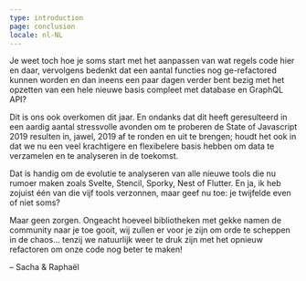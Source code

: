 ```yaml
---
type: introduction
page: conclusion
locale: nl-NL
---
```


Je weet toch hoe je soms start met het aanpassen van wat regels code hier en daar, vervolgens bedenkt dat een aantal functies nog ge-refactored kunnen worden en dan ineens een paar dagen verder bent bezig met het opzetten van een hele nieuwe basis compleet met database en GraphQL API?

Dit is ons ook overkomen dit jaar. En ondanks dat dit heeft geresulteerd in een aardig aantal stressvolle avonden om te proberen de State of Javascript 2019 resulten in, jawel, 2019 af te ronden en uit te brengen; houdt het ook in dat we nu een veel krachtigere en flexibelere basis hebben om data te verzamelen en te analyseren in de toekomst. 

Dat is handig om de evolutie te analyseren van alle nieuwe tools die nu rumoer maken zoals Svelte, Stencil, Sporky, Nest of Flutter. En ja, ik heb zojuist één van die vijf tools verzonnen, maar geef nu toe: je twijfelde even of niet soms? 

Maar geen zorgen. Ongeacht hoeveel bibliotheken met gekke namen de community naar je toe gooit, wij zullen er voor je zijn om orde te scheppen in de chaos… tenzij we natuurlijk weer te druk zijn met het opnieuw refactoren om onze code nog beter te maken! 

<span class="conclusion__byline">– Sacha & Raphaël</span>